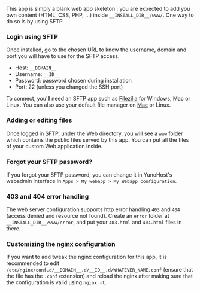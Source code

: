 This app is simply a blank web app skeleton : you are expected to add you own content (HTML, CSS, PHP, ...) inside `__INSTALL_DIR__/www/`. One way to do so is by using SFTP.

### Login using SFTP

Once installed, go to the chosen URL to know the username, domain and port you will have to use for the SFTP access. 

- Host: `__DOMAIN__`
- Username: `__ID__`
- Password: password chosen during installation
- Port: 22 (unless you changed the SSH port)

To connect, you'll need an SFTP app such as [Filezilla](https://filezilla-project.org/) for Windows, Mac or Linux. You can also use your default file manager on [Mac](https://support.apple.com/guide/mac-help/connect-mac-shared-computers-servers-mchlp1140/mac) or Linux.

### Adding or editing files

Once logged in SFTP, under the Web directory, you will see a `www` folder which contains the public files served by this app. You can put all the files of your custom Web application inside.

### Forgot your SFTP password?

If you forgot your SFTP password, you can change it in YunoHost's webadmin interface in `Apps > My webapp > My Webapp configuration`.

### 403 and 404 error handling

The web server configuration supports http error handling `403` and `404` (access denied and resource not found). Create an `error` folder at `__INSTALL_DIR__/www/error`, and put your `403.html` and `404.html` files in there.

### Customizing the nginx configuration

If you want to add tweak the nginx configuration for this app, it is recommended to edit `/etc/nginx/conf.d/__DOMAIN__.d/__ID__.d/WHATEVER_NAME.conf` (ensure that the file has the `.conf` extension) and reload the nginx after making sure that the configuration is valid using `nginx -t`.
